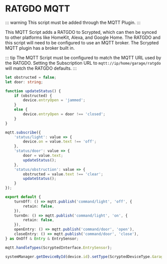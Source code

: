 # RATGDO MQTT

::: warning
This script must be added through the MQTT Plugin.
:::

This MQTT Script adds a RATGDO to Scrypted, which can then be synced to other platforms like HomeKit, Alexa, and Google Home. The RATGDO and this script will need to be configured to use an MQTT broker. The Scrypted MQTT plugin has a broker built in.

::: tip
The MQTT Script must be configured to match the MQTT URL used by the RATGDO. Setting the Subscription URL to `mqtt://ip/home/garage/ratgdo` will match the RATGDO defaults.
:::

```ts
let obstructed = false;
let door: string;

function updateStatus() {
    if (obstructed) {
        device.entryOpen = 'jammed';
    }
    else {
        device.entryOpen = door !== 'closed';
    }
}

mqtt.subscribe({
    'status/light': value => {
        device.on = value.text !== 'off';
    },
    'status/door': value => {
        door = value.text;
        updateStatus();
    },
    'status/obstruction': value => {
        obstructed = value.text !== 'clear';
        updateStatus();
    }
});

export default {
    turnOff: () => mqtt.publish('command/light', 'off', {
        retain: false,
    }),
    turnOn: () => mqtt.publish('command/light', 'on', {
        retain: false,
    }),
    openEntry: () => mqtt.publish('command/door', 'open'),
    closeEntry: () => mqtt.publish('command/door', 'close'),
} as OnOff & Entry & EntrySensor;

mqtt.handleTypes(ScryptedInterface.EntrySensor);

systemManager.getDeviceById(device.id).setType(ScryptedDeviceType.Garage);
```
